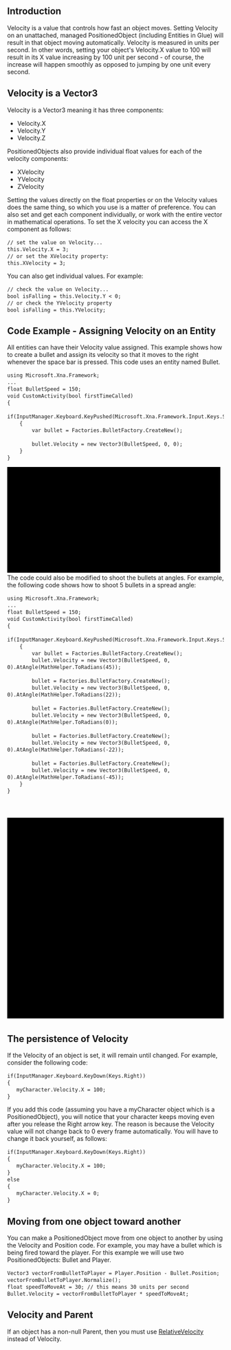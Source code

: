 ## Introduction

Velocity is a value that controls how fast an object moves. Setting Velocity on an unattached, managed PositionedObject (including Entities in Glue) will result in that object moving automatically. Velocity is measured in units per second. In other words, setting your object's Velocity.X value to 100 will result in its X value increasing by 100 unit per second - of course, the increase will happen smoothly as opposed to jumping by one unit every second.

## Velocity is a Vector3

Velocity is a Vector3 meaning it has three components:

-   Velocity.X
-   Velocity.Y
-   Velocity.Z

PositionedObjects also provide individual float values for each of the velocity components:

-   XVelocity
-   YVelocity
-   ZVelocity

Setting the values directly on the float properties or on the Velocity values does the same thing, so which you use is a matter of preference. You can also set and get each component individually, or work with the entire vector in mathematical operations. To set the X velocity you can access the X component as follows:

    // set the value on Velocity...
    this.Velocity.X = 3;
    // or set the XVelocity property:
    this.XVelocity = 3;

You can also get individual values. For example:

    // check the value on Velocity...
    bool isFalling = this.Velocity.Y < 0;
    // or check the YVelocity property
    bool isFalling = this.YVelocity;

## Code Example - Assigning Velocity on an Entity

All entities can have their Velocity value assigned. This example shows how to create a bullet and assign its velocity so that it moves to the right whenever the space bar is pressed. This code uses an entity named Bullet.

    using Microsoft.Xna.Framework;
    ...
    float BulletSpeed = 150;
    void CustomActivity(bool firstTimeCalled)
    {
        if(InputManager.Keyboard.KeyPushed(Microsoft.Xna.Framework.Input.Keys.Space))
        {
            var bullet = Factories.BulletFactory.CreateNew();

            bullet.Velocity = new Vector3(BulletSpeed, 0, 0);
        }
    }

[![](/media/2016-01-16_08-10-08.gif)](/media/2016-01-16_08-10-08.gif) The code could also be modified to shoot the bullets at angles. For example, the following code shows how to shoot 5 bullets in a spread angle:

    using Microsoft.Xna.Framework;
    ...
    float BulletSpeed = 150;
    void CustomActivity(bool firstTimeCalled)
    {
        if(InputManager.Keyboard.KeyPushed(Microsoft.Xna.Framework.Input.Keys.Space))
        {
            var bullet = Factories.BulletFactory.CreateNew();
            bullet.Velocity = new Vector3(BulletSpeed, 0, 0).AtAngle(MathHelper.ToRadians(45));

            bullet = Factories.BulletFactory.CreateNew();
            bullet.Velocity = new Vector3(BulletSpeed, 0, 0).AtAngle(MathHelper.ToRadians(22));

            bullet = Factories.BulletFactory.CreateNew();
            bullet.Velocity = new Vector3(BulletSpeed, 0, 0).AtAngle(MathHelper.ToRadians(0));

            bullet = Factories.BulletFactory.CreateNew();
            bullet.Velocity = new Vector3(BulletSpeed, 0, 0).AtAngle(MathHelper.ToRadians(-22));

            bullet = Factories.BulletFactory.CreateNew();
            bullet.Velocity = new Vector3(BulletSpeed, 0, 0).AtAngle(MathHelper.ToRadians(-45));
        }
    }

##  [![](/media/2016-01-16_08-14-14.gif)](/media/2016-01-16_08-14-14.gif)

## The persistence of Velocity

If the Velocity of an object is set, it will remain until changed. For example, consider the following code:

    if(InputManager.Keyboard.KeyDown(Keys.Right))
    {
       myCharacter.Velocity.X = 100;
    }

If you add this code (assuming you have a myCharacter object which is a PositionedObject), you will notice that your character keeps moving even after you release the Right arrow key. The reason is because the Velocity value will not change back to 0 every frame automatically. You will have to change it back yourself, as follows:

    if(InputManager.Keyboard.KeyDown(Keys.Right))
    {
       myCharacter.Velocity.X = 100;
    }
    else
    {
       myCharacter.Velocity.X = 0;
    }

## Moving from one object toward another

You can make a PositionedObject move from one object to another by using the Velocity and Position code. For example, you may have a bullet which is being fired toward the player. For this example we will use two PositionedObjects: Bullet and Player.

    Vector3 vectorFromBulletToPlayer = Player.Position - Bullet.Position;
    vectorFromBulletToPlayer.Normalize();
    float speedToMoveAt = 30; // this means 30 units per second
    Bullet.Velocity = vectorFromBulletToPlayer * speedToMoveAt;

## Velocity and Parent

If an object has a non-null Parent, then you must use [RelativeVelocity](/frb/docs/index.php?title=FlatRedBall.PositionedObject.RelativeVelocity&action=edit&redlink=1 "FlatRedBall.PositionedObject.RelativeVelocity (page does not exist)") instead of Velocity.
